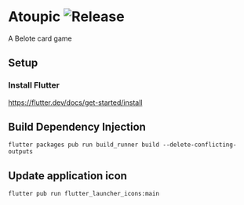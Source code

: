 # Atoupic  ![Release](https://github.com/tarbadev/Atoupic/workflows/Release/badge.svg?branch=master)

A Belote card game

## Setup
### Install Flutter
https://flutter.dev/docs/get-started/install

## Build Dependency Injection
`flutter packages pub run build_runner build --delete-conflicting-outputs`

## Update application icon
`flutter pub run flutter_launcher_icons:main`